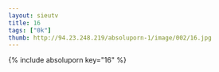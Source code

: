 ```yaml
--- 
layout: sieutv
title: 16
tags: ["0k"]
thumb: http://94.23.248.219/absoluporn-1/image/002/16.jpg
---
```

{% include absoluporn key="16" %} 
